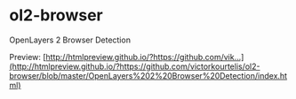 # ol2-browser
OpenLayers 2 Browser Detection

Preview:
[http://htmlpreview.github.io/?https://github.com/vik...](http://htmlpreview.github.io/?https://github.com/victorkourtelis/ol2-browser/blob/master/OpenLayers%202%20Browser%20Detection/index.html)
